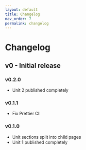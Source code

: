 ```yaml
---
layout: default
title: Changelog
nav_order: 7
permalink: changelog
---
```


# Changelog

## v0 - Initial release

### v0.2.0

-   Unit 2 published completely

### v0.1.1

-   Fix Prettier CI

### v0.1.0

-   Unit sections split into child pages
-   Unit 1 published completely
